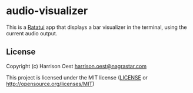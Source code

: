 # audio-visualizer

This is a [Ratatui] app that displays a bar visualizer in the terminal, using the current audio output.

[Ratatui]: https://ratatui.rs
[Simple Template]: https://github.com/ratatui/templates/tree/main/simple

## License

Copyright (c) Harrison Oest <harrison.oest@nagrastar.com>

This project is licensed under the MIT license ([LICENSE] or <http://opensource.org/licenses/MIT>)

[LICENSE]: ./LICENSE
